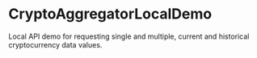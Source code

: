 # CryptoAggregatorLocalDemo
Local API demo for requesting single and multiple, current and historical cryptocurrency data values.
